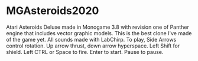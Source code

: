 # MGAsteroids2020
Atari Asteroids Deluxe made in Monogame 3.8 with revision one of Panther engine that includes vector graphic models.
This is the best clone I've made of the game yet. All sounds made with LabChirp.
To play, Side Arrows control rotation. Up arrow thrust, down arrow hyperspace. Left Shift for shield. Left CTRL or Space to fire. Enter to start. Pause to pause.
